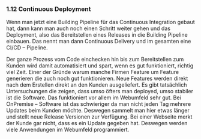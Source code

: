 ### 1.12 Continuous Deployment

Wenn man jetzt eine Building Pipeline für das Continuous Integration gebaut hat, dann kann man auch noch einen Schritt weiter gehen und das Deployment, also das Bereitstellen eines Releases in die Building Pipeline einbauen. Das nennt man dann Continuous Delivery und im gesamten eine CI/CD – Pipeline.

Der ganze Prozess vom Code einchecken hin bis zum Bereitstellen zum Kunden wird damit automatisiert und spart, wenn es gut funktioniert, richtig viel Zeit. Einer der Gründe warum manche Firmen Feature um Feature generieren die auch noch gut funktionieren. Neue Features werden direkt nach dem Erstellen direkt an den Kunden ausgeliefert. Es gibt tatsächlich Untersuchungen die zeigen, dass umso öfters man deployed, umso stabiler ist die Software. Das funktioniert vor allem im Webumfeld sehr gut. Bei OnPremise – Software ist das schwieriger da man nicht jeden Tag mehrere Updates beim Kunden möchte. Deswegen sammelt man hier etwas länger und stellt neue Release Versionen zur Verfügung. Bei einer Webseite merkt der Kunde gar nicht, dass es ein Update gegeben hat. Deswegen werden viele Anwendungen im Webumfeld programmiert.